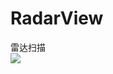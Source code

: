 # RadarView
雷达扫描<br>
![](https://github.com/vincent890120/RadarView/blob/master/screenShot/screenShot.png)
